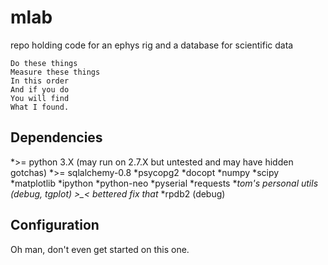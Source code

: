 mlab
====
repo holding code for an ephys rig and a database for scientific data

	Do these things
	Measure these things
	In this order
	And if you do
	You will find
	What I found.

Dependencies
------------

*\>= python 3.X (may run on 2.7.X but untested and may have hidden gotchas)
*\>= sqlalchemy-0.8
*psycopg2
*docopt
*numpy
*scipy
*matplotlib
*ipython
*python-neo
*pyserial
*requests
**tom's personal utils (debug, tgplot) >_< bettered fix that*
*rpdb2 (debug)

Configuration
-------------

Oh man, don't even get started on this one.

